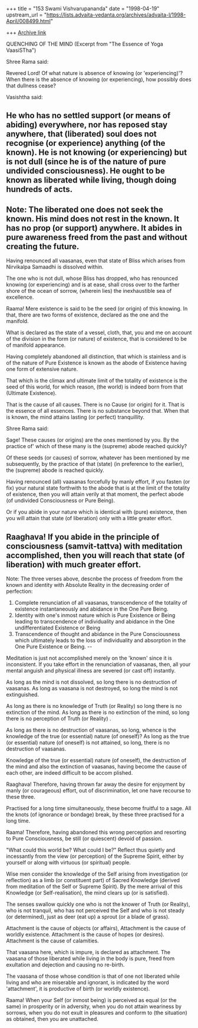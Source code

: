 +++
title = "153 Swami Vishvarupananda"
date = "1998-04-19"
upstream_url = "https://lists.advaita-vedanta.org/archives/advaita-l/1998-April/008499.html"

+++
[Archive link](https://lists.advaita-vedanta.org/archives/advaita-l/1998-April/008499.html)

QUENCHING OF THE MIND
(Excerpt from "The Essence of Yoga VaasiSTha")

Shree Rama said:

Revered Lord! Of what nature is absence of knowing (or
'experiencing)'? When there is the absence of knowing (or experiencing),
how possibly does that dullness cease?

Vasishtha said:

He who has no settled support (or means of abiding) everywhere,
nor has reposed stay anywhere, that (liberated) soul does not recognise (or
experience) anything (of the known). He is not knowing (or experiencing)
but is not dull (since he is of the nature of pure undivided
consciousness). He ought to be known as liberated while living, though
doing hundreds of acts.
--
Note: The liberated one does not seek the known. His mind does not rest in
the known. It has no prop (or support) anywhere. It abides in pure
awareness freed from the past and without creating the future.
--

Having renounced all vaasanas, even that state of Bliss
which arises from Nirvikalpa Samaadhi is dissolved within.

The one who is not dull, whose Bliss has dropped, who has renounced
knowing (or experiencing) and is at ease, shall cross over to the farther
shore of the ocean of sorrow, (wherein lies) the inexhaustible sea of
excellence.

Raama! Mere existence is said to be the seed (or origin) of this
knowing. In that, there are two forms of existence, declared as the one and
the manifold.

What is declared as the state of a vessel, cloth, that, you and me
on account of the division in the form (or nature) of existence, that is
considered to be of manifold appearance.

Having completely abandoned all distinction, that which is
stainless and is of the nature of Pure Existence is known as the abode of
Existence having one form of extensive nature.

That which is the climax and ultimate limit of the totality of
existence is the seed of this world, for which reason, (the world) is
indeed born from that (Ultimate Existence).

That is the cause of all causes. There is no Cause (or origin)
for it. That is the essence of all essences. There is no substance beyond
that. When that is known, the mind attains lasting (or perfect)
tranquillity.

Shree Rama said:

Sage! These causes (or origins) are the ones mentioned by you.
By the practice of' which of these many is the (supreme) abode reached
quickly?

Of these seeds (or causes) of sorrow, whatever has been
mentioned by me subsequently, by the practice of that (state) (in
preference to the earlier), the (supreme) abode is reached quickly.

Having renounced (all) vaasanas forcefully by manly
effort, if you fasten (or fix) your natural state forthwith to the abode
that is at the limit of the totality of existence, then you will attain
verily at that moment, the perfect abode (of undivided Consciousness or
Pure Being).

Or if you abide in your nature which is identical with (pure)
existence, then you will attain that state (of liberation) only with a
little greater effort.

Raaghava! If you abide in the principle of consciousness (samvit-tattva)
with
meditation accomplished, then you will reach that state (of liberation)
with much greater effort.
--
Note: The three verses above, descnbe the process of freedom from
    the known and identity with Absolute Reality in the decreasing order of
perfection:
1. Complete renunciation of all vaasanas,
transcendence of the totality of existence instantaneously and abidance in
the One Pure Being.
2. Identity with one's inmost nature which is Pure
Existence or Being leading to transcendence of individuality and abidance
in the One undifferentiated Existence or Being
 3. Transcendence of thought
and abidance in the Pure Consciousness which ultimately leads to the loss
of individuality and absorption in the One Pure Existence or Being.
--

Meditation is just not accomplished merely on the 'known' since it is
inconsistent. If you take effort in the renunciation of vaasanas, then, all
your mental anguish and physical illness are severed (or cast off)
instantly.

As long as the mind is not dissolved, so long there is no destruction of
vaasanas. As long as vaasana is not destroyed, so long the mind is not
extinguished.

As long as there is no knowledge of Truth (or Reality) so long there is no
extinction of the mind. As long as there is no extinction of the mind, so
long there is no perception of Truth (or Reality) .

As long as there is no destruction of vaasanas, so long, whence is the
knowledge of the true (or essential) nature (of oneself)? As long as the
true (or essential) nature (of oneself) is not attained, so long, there is
no destruction of vaasanas.

Knowledge of the true (or essential) nature (of oneself), the destruction of
the mind and also the extinction of vaasanas, having become the cause of
each other, are indeed difficult to be accom plished.

Raaghava! Therefore, having thrown far away the desire for enjoyment by
manly (or courageous) effort, out of discrimination, let one have recourse
to these three.

Practised for a long time simultaneously, these become fruitful to a sage.
All the knots (of ignorance or bondage) break, by these three practised for
a long time.

Raama! Therefore, having abandoned this wrong perception and resorting to
Pure Consciousness, be still (or quiescent) devoid of passion.

"What could this world be? What could I be?" Reflect thus quietly and
incessantly from the view (or perception) of the Supreme Spirit, either by
yourself or along with virtuous (or spiritual) people.

Wise men consider the knowledge of the Self arising from investigation (or
reflection) as a limb (or constituent part) of Sacred Knowledge (derived
from meditation of the Self or Supreme Spirit). By the mere arrival of this
Knowledge (or Self-realisation), the mind clears up (or is satisfied).

The senses swallow quickly one who is not the knower of Truth (or Reality),
who is not tranquil, who has not perceived the Self and who is not steady
(or determined), just as deer (eat up) a sprout (or a blade of grass).

Attachment is the cause of objects (or affairs), Attachment is the cause of
worldly existence. Attachment is the cause of hopes (or desires). Attachment
is the cause of calamities.

That vaasana here, which is impure, is declared as attachment. The vaasana
of those liberated while living in the body is pure, freed from exultation
and dejection and causing no re-birth.

The vaasana of those whose condition is that of one not liberated while
living and who are miserable and ignorant, is indicated by the word
'attachment', it is productive of birth (or worldly existence).

Raama! When your Self (or inmost being) is perceived as equal (or the same)
in prosperity or in adversity, when you do not attain weariness by sorrows,
when you do not exult in pleasures and conform to (the situation) as
obtained, then you are unattached.

